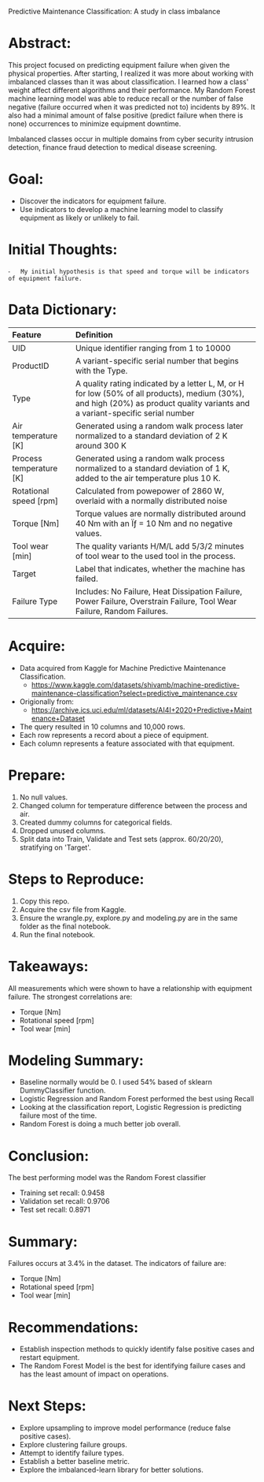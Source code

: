 Predictive Maintenance Classification: A study in class imbalance
# Abstract:

This project focused on predicting equipment failure when given the physical properties. After starting, I realized it was more about working with imbalanced classes than it was about classification. I learned how a class' weight affect different algorithms and their performance. My Random Forest machine learning model was able to reduce recall or the number of false negative (failure occurred when it was predicted not to) incidents by 89%. It also had a minimal amount of false positive (predict failure when there is none) occurrences to minimize equipment downtime.

Imbalanced classes occur in multiple domains from cyber security intrusion detection, finance fraud detection to medical disease screening.

# Goal:
- Discover the indicators for equipment failure.
- Use indicators to develop a machine learning model to classify equipment as likely or unlikely to fail.

# Initial Thoughts:
	⁃	My initial hypothesis is that speed and torque will be indicators of equipment failure. 

# Data Dictionary:
| Feature |	Definition |
|:--------|:-----------|
|UID| Unique identifier ranging from 1 to 10000|
|ProductID| A variant-specific serial number that begins with the Type.|
|Type| A quality rating indicated by a letter L, M, or H for low (50% of all products), medium (30%), and high (20%) as product quality variants and a variant-specific serial number|
|Air temperature [K]| Generated using a random walk process later normalized to a standard deviation of 2 K around 300 K|
|Process temperature [K]| Generated using a random walk process normalized to a standard deviation of 1 K, added to the air temperature plus 10 K.|
|Rotational speed [rpm]| Calculated from powepower of 2860 W, overlaid with a normally distributed noise|
|Torque [Nm]| Torque values are normally distributed around 40 Nm with an Ïƒ = 10 Nm and no negative values.|
|Tool wear [min]|  The quality variants H/M/L add 5/3/2 minutes of tool wear to the used tool in the process.|
|Target|  Label that indicates, whether the machine has failed.|
|Failure Type| Includes: No Failure, Heat Dissipation Failure, Power Failure, Overstrain Failure, Tool Wear Failure, Random Failures.|

# Acquire:
- Data acquired from Kaggle for Machine Predictive Maintenance Classification.
    - https://www.kaggle.com/datasets/shivamb/machine-predictive-maintenance-classification?select=predictive_maintenance.csv
- Origionally from:
    - https://archive.ics.uci.edu/ml/datasets/AI4I+2020+Predictive+Maintenance+Dataset
- The query resulted in 10 columns and 10,000 rows.
- Each row represents a record about a piece of equipment.
- Each column represents a feature associated with that equipment.

# Prepare:
1. No null values.
2. Changed column for temperature difference between the process and air.
3. Created dummy columns for categorical fields.
4. Dropped unused columns.
5. Split data into Train, Validate and Test sets (approx. 60/20/20), stratifying on 'Target'.

# Steps to Reproduce:
1. Copy this repo.
2. Acquire the csv file from Kaggle.
3. Ensure the wrangle.py, explore.py and modeling.py are in the same folder as the final notebook.
3. Run the final notebook.

# Takeaways:
All measurements which were shown to have a relationship with equipment failure. The strongest correlations are:
- Torque [Nm]
- Rotational speed [rpm]
- Tool wear [min]

# Modeling Summary:

- Baseline normally would be 0. I used 54% based of sklearn DummyClassifier function.
- Logistic Regression and Random Forest performed the best using Recall
- Looking at the classification report, Logistic Regression is predicting failure most of the time.
- Random Forest is doing a much better job overall.

# Conclusion:
The best performing model was the Random Forest classifier
- Training set recall: 0.9458
- Validation set recall: 0.9706
- Test set recall: 0.8971

# Summary:
Failures occurs at 3.4% in the dataset. The indicators of failure are: 
- Torque [Nm]
- Rotational speed [rpm]
- Tool wear [min]

# Recommendations:
- Establish inspection methods to quickly identify false positive cases and restart equipment.
- The Random Forest Model is the best for identifying failure cases and has the least amount of impact on operations.

# Next Steps:
- Explore upsampling to improve model performance (reduce false positive cases).
- Explore clustering failure groups.
- Attempt to identify failure types.
- Establish a better baseline metric.
- Explore the imbalanced-learn library for better solutions.